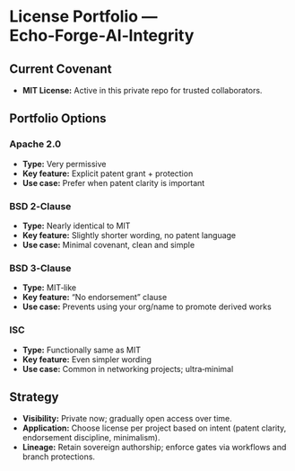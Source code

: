 # License Portfolio — Echo‑Forge‑AI‑Integrity

## Current Covenant
- **MIT License:** Active in this private repo for trusted collaborators.

## Portfolio Options

### Apache 2.0
- **Type:** Very permissive  
- **Key feature:** Explicit patent grant + protection  
- **Use case:** Prefer when patent clarity is important

### BSD 2‑Clause
- **Type:** Nearly identical to MIT  
- **Key feature:** Slightly shorter wording, no patent language  
- **Use case:** Minimal covenant, clean and simple

### BSD 3‑Clause
- **Type:** MIT‑like  
- **Key feature:** “No endorsement” clause  
- **Use case:** Prevents using your org/name to promote derived works

### ISC
- **Type:** Functionally same as MIT  
- **Key feature:** Even simpler wording  
- **Use case:** Common in networking projects; ultra‑minimal

## Strategy
- **Visibility:** Private now; gradually open access over time.
- **Application:** Choose license per project based on intent (patent clarity, endorsement discipline, minimalism).
- **Lineage:** Retain sovereign authorship; enforce gates via workflows and branch protections.
